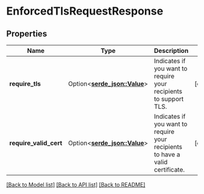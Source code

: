 # EnforcedTlsRequestResponse

## Properties

Name | Type | Description | Notes
------------ | ------------- | ------------- | -------------
**require_tls** | Option<[**serde_json::Value**](.md)> | Indicates if you want to require your recipients to support TLS.  | [optional]
**require_valid_cert** | Option<[**serde_json::Value**](.md)> | Indicates if you want to require your recipients to have a valid certificate. | [optional]

[[Back to Model list]](../README.md#documentation-for-models) [[Back to API list]](../README.md#documentation-for-api-endpoints) [[Back to README]](../README.md)


